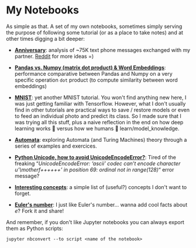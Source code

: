 # My Notebooks

As simple as that. A set of my own notebooks, sometimes simply serving the purpose of following some tutorial (or as a place to take notes) and at other times digging a bit deeper:

* [__Anniversary__](anniversary/anniversary.ipynb): analysis of ~75K text phone messages exchanged with my partner. [Reddit](https://www.reddit.com/r/datascience/comments/7v4r0l/i_analyzed_75k_text_phone_messages_exchanged_with/) for more ideas =)   

* [__Pandas vs. Numpy (matrix dot product) & Word Embeddings__](pandas_vs_numpy/pandas_vs_numpy.ipynb): performance comparative between Pandas and Numpy on a very specific operation `dot` product (to compute similarity between word embeddings)

* [__MNIST__](tensorflow_and_deeplearning/mnist.ipynb): yet another MNIST tutorial. You won't find anything new here, I was just getting familiar with Tensorflow. However, what I don't usually find in other tutorials are practical ways to save / restore models or even to feed an individual photo and predict its class. So I made sure that I was trying all this stuff, plus a naive reflection in the end on how deep learning works 🤖 versus how we humans 👴 learn/model_knowledge.

* [__Automata__](automata): exploring Automata (and Turing Machines) theory through a series of examples and exercices.

* [__Python Unicode, how to avoid UnicodeEncodeError?__](python_unicode.ipynb): Tired of the freaking “*UnicodeEncodeError: ‘ascii’ codec can’t encode character u’\motherf++++++’ in position 69: ordinal not in range(128)*“ error message?

* [__Interesting concepts__](concepts.ipynb): a simple list of (useful?) concepts I don't want to forget. 

* [__Euler's number__](eulers_number.ipynb): I just like Euler's number... wanna add cool facts about _e_? Fork it and share!

And remember, if you don't like Jupyter notebooks you can always export them as Python scripts:

```
jupyter nbconvert --to script <name of the notebook>
```
